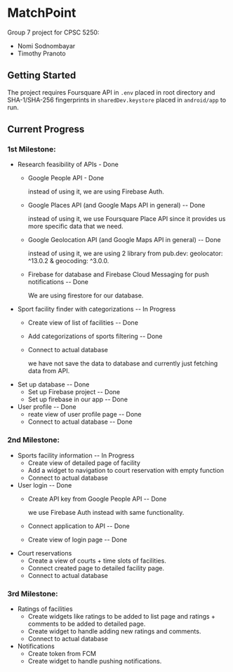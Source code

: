# MatchPoint

Group 7 project for CPSC 5250:
- Nomi Sodnombayar
- Timothy Pranoto

## Getting Started

The project requires Foursquare API in `.env` placed in root directory and SHA-1/SHA-256 fingerprints in `sharedDev.keystore`
placed in `android/app` to run.

## Current Progress

### 1st Milestone:
- Research feasibility of APIs - Done
    - Google People API - Done
    
        instead of using it, we are using Firebase Auth.
    - Google Places API (and Google Maps API in general) -- Done

        instead of using it, we use Foursquare Place API since it provides us more specific data that we need.
    - Google Geolocation API (and Google Maps API in general) -- Done
    
        instead of using it, we are using 2 library from pub.dev:   geolocator: ^13.0.2 & geocoding: ^3.0.0.
    - Firebase for database and Firebase Cloud Messaging for push notifications -- Done
        
         We are using firestore for our database.
- Sport facility finder with categorizations -- In Progress
    - Create view of list of facilities -- Done
    - Add categorizations of sports filtering -- Done
    - Connect to actual database
    
        we have not save the data to database and currently just fetching data from API.
- Set up database -- Done
    - Set up Firebase project -- Done
    - Set up firebase in our app -- Done
- User profile -- Done
    - reate view of user profile page -- Done
    - Connect to actual database -- Done

### 2nd Milestone:
- Sports facility information -- In Progress
    - Create view of detailed page of facility
    - Add a widget to navigation to court reservation with empty function
    - Connect to actual database
- User login -- Done
    - Create API key from Google People API -- Done
    
        we use Firebase Auth instead with same functionality.
    - Connect application to API -- Done
    - Create view of login page -- Done
- Court reservations
    - Create a view of courts + time slots of facilities.
    - Connect created page to detailed facility page.
    - Connect to actual database
### 3rd Milestone:
- Ratings of facilities
    - Create widgets like ratings to be added to list page and ratings + comments to be added to detailed page.
    - Create widget to handle adding new ratings and comments.
    - Connect to actual database
- Notifications
    - Create token from FCM
    - Create widget to handle pushing notifications.
